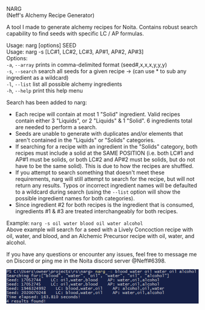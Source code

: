 NARG  
(Neff's Alchemy Recipe Generator)  
  
A tool I made to generate alchemy recipes for Noita. Contains robust search capability to find seeds with specific LC / AP formulas.
  
Usage: narg [options] SEED  
Usage: narg -s [LC#1, LC#2, LC#3, AP#1, AP#2, AP#3]  
Options:  
    `-a`, `--array`         prints in comma-delimited format (seed#,x,x,x,y,y,y)  
    `-s`, `--search`        search all seeds for a given recipe
                            -> (can use * to sub any ingredient as a wildcard)  
    `-l`, `--list`          list all possible alchemy ingredients  
    `-h`, `--help`          print this help menu  
  
Search has been added to narg:  
 - Each recipe will contain at most 1 "Solid" ingredient. Valid recipes contain either 3 "Liquids", or 2 "Liquids" & 1 "Solid". 6 ingredients total are needed to perform a search.  
 - Seeds are unable to generate with duplicates and/or elements that aren't contained in the "Liquids" or "Solids" categories.  
 - If searching for a recipe with an ingredient in the "Solids" category, both recipes must include a solid at the SAME POSITION (i.e. both LC#1 and AP#1 must be solids, or both LC#2 and AP#2 must be solids, but do not have to be the same solid). This is due to how the recipes are shuffled.  
 - If you attempt to search something that doesn't meet these requirements, narg will still attempt to search for the recipe, but will not return any results. Typos or incorrect ingredient names will be defaulted to a wildcard during search (using the `--list` option will show the possible ingredient names for both categories).  
 - Since ingredient #2 for both recipes is the ingredient that is consumed, ingredients #1 & #3 are treated interchangeably for both recipes.  
 
  
  
  Example: `narg -s oil water blood oil water alcohol`  
Above example will search for a seed with a Lively Concoction recipe with oil, water, and blood, and an Alchemic Precursor recipe with oil, water, and alcohol.  
  
If you have any questions or encounter any issues, feel free to message me on Discord or ping me in the Noita discord server @Neff#6398.

![Sample output from search](/narg-output.png?raw=true)
